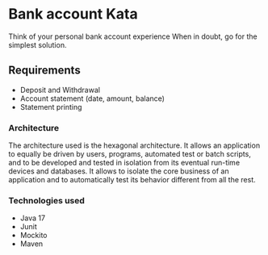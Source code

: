

# Bank account Kata

Think of your personal bank account experience When in doubt,
 go for the simplest solution.  

## Requirements

* Deposit and Withdrawal
* Account statement (date, amount, balance)
* Statement printing


### Architecture

The architecture used is the hexagonal  architecture. It allows an application to equally be driven by users, programs, automated test or batch scripts, and to be developed and tested in isolation from its eventual run-time devices and databases. It allows to isolate the core business of an application and to automatically test its behavior different from all the rest.
    

### Technologies used

* Java 17
* Junit 
* Mockito
* Maven

